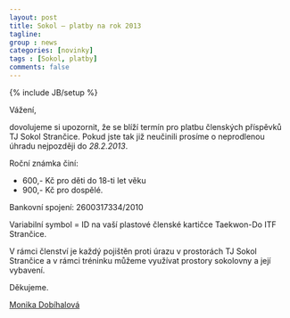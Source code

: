 ```yaml
---
layout: post
title: Sokol — platby na rok 2013
tagline: 
group : news
categories: [novinky]
tags : [Sokol, platby]
comments: false
---
```

{% include JB/setup %}

Vážení,

dovolujeme si upozornit, že se blíží termín pro platbu členských příspěvků TJ Sokol Strančice.
Pokud jste tak již neučinili prosíme o neprodlenou úhradu nejpozději do *28.2.2013*.

Roční známka činí:

- 600,- Kč pro děti do 18-ti let věku
- 900,- Kč pro dospělé.

Bankovní spojení: 2600317334/2010

Variabilní symbol = ID na vaší plastové členské kartičce Taekwon-Do ITF Strančice.

V rámci členství je každý pojištěn proti úrazu v prostorách TJ Sokol Strančice a v rámci tréninku můžeme využívat prostory sokolovny a její vybavení.

Děkujeme.

[Monika Dobíhalová](/kontakt/#hospodar)